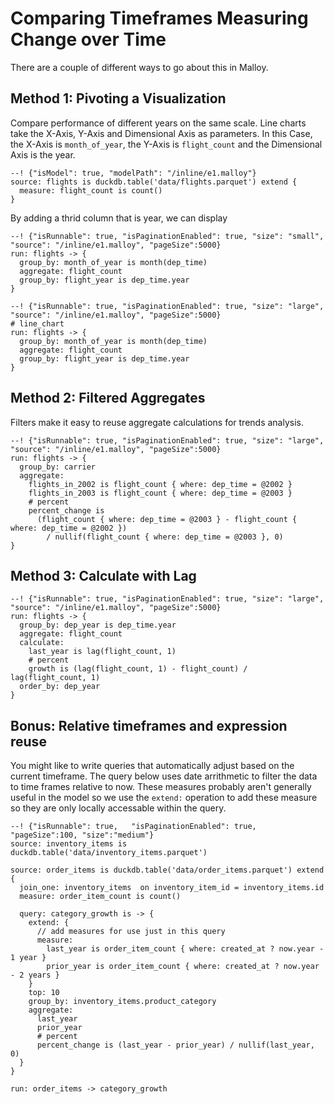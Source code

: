 # Comparing Timeframes Measuring Change over Time
There are a couple of different ways to go about this in Malloy.

## Method 1: Pivoting a Visualization

Compare performance of different years on the same scale.  Line charts take the X-Axis, Y-Axis and Dimensional Axis as parameters.
In this Case, the X-Axis is `month_of_year`, the Y-Axis is `flight_count` and the Dimensional Axis is the year.

```malloy
--! {"isModel": true, "modelPath": "/inline/e1.malloy"}
source: flights is duckdb.table('data/flights.parquet') extend {
  measure: flight_count is count()
}
```

By adding a thrid column that is year, we can display

```malloy
--! {"isRunnable": true, "isPaginationEnabled": true, "size": "small", "source": "/inline/e1.malloy", "pageSize":5000}
run: flights -> {
  group_by: month_of_year is month(dep_time)
  aggregate: flight_count
  group_by: flight_year is dep_time.year
}
```

```malloy
--! {"isRunnable": true, "isPaginationEnabled": true, "size": "large", "source": "/inline/e1.malloy", "pageSize":5000}
# line_chart
run: flights -> {
  group_by: month_of_year is month(dep_time)
  aggregate: flight_count
  group_by: flight_year is dep_time.year
}
```

## Method 2: Filtered Aggregates
Filters make it easy to reuse aggregate calculations for trends analysis.


```malloy
--! {"isRunnable": true, "isPaginationEnabled": true, "size": "large", "source": "/inline/e1.malloy", "pageSize":5000}
run: flights -> {
  group_by: carrier
  aggregate:
    flights_in_2002 is flight_count { where: dep_time = @2002 }
    flights_in_2003 is flight_count { where: dep_time = @2003 }
    # percent
    percent_change is 
      (flight_count { where: dep_time = @2003 } - flight_count { where: dep_time = @2002 })
        / nullif(flight_count { where: dep_time = @2003 }, 0)
}
```

## Method 3: Calculate with Lag

```malloy
--! {"isRunnable": true, "isPaginationEnabled": true, "size": "large", "source": "/inline/e1.malloy", "pageSize":5000}
run: flights -> {
  group_by: dep_year is dep_time.year
  aggregate: flight_count
  calculate: 
    last_year is lag(flight_count, 1)
    # percent
    growth is (lag(flight_count, 1) - flight_count) / lag(flight_count, 1)
  order_by: dep_year
}
```

## Bonus: Relative timeframes and expression reuse
You might like to write queries that automatically adjust based on the current timeframe.  The query below uses date arrithmetic to filter the data to time frames relative to now.  These measures probably aren't generally useful in the model so we use the `extend:` operation to add these measure so they are only locally accessable within the query.


```malloy
--! {"isRunnable": true,   "isPaginationEnabled": true, "pageSize":100, "size":"medium"}
source: inventory_items is duckdb.table('data/inventory_items.parquet') 

source: order_items is duckdb.table('data/order_items.parquet') extend {
  join_one: inventory_items  on inventory_item_id = inventory_items.id
  measure: order_item_count is count()

  query: category_growth is -> {
    extend: {
      // add measures for use just in this query
      measure:
        last_year is order_item_count { where: created_at ? now.year - 1 year }
        prior_year is order_item_count { where: created_at ? now.year - 2 years }
    }
    top: 10
    group_by: inventory_items.product_category
    aggregate:
      last_year
      prior_year
      # percent
      percent_change is (last_year - prior_year) / nullif(last_year, 0)
  }
}

run: order_items -> category_growth
```

